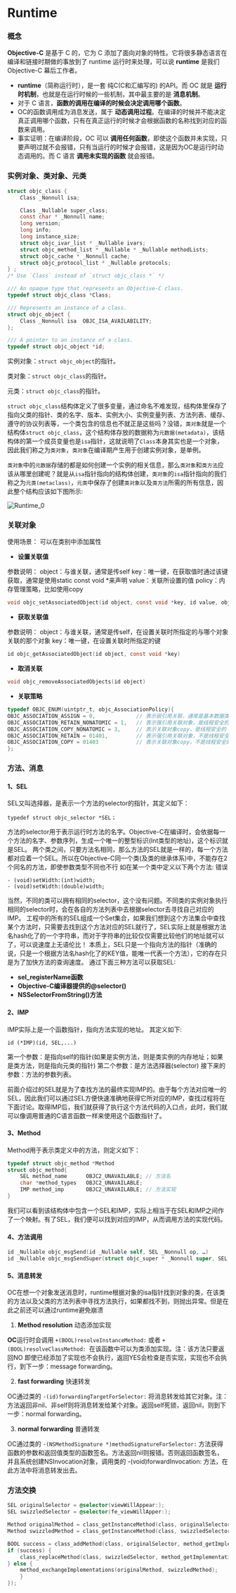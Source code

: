 # Runtime

### 概念

**Objective-C** 是基于 C 的，它为 C 添加了面向对象的特性。它将很多静态语言在编译和链接时期做的事放到了 runtime 运行时来处理，可以说 **runtime** 是我们 Objective-C 幕后工作者。

- **runtime**（简称运行时），是一套 纯C(C和汇编写的) 的API。而 OC 就是 **运行时机制**，也就是在运行时候的一些机制，其中最主要的是 **消息机制**。
- 对于 C 语言，**函数的调用在编译的时候会决定调用哪个函数**。
- OC的函数调用成为消息发送，属于 **动态调用过程**。在编译的时候并不能决定真正调用哪个函数，只有在真正运行的时候才会根据函数的名称找到对应的函数来调用。
- 事实证明：在编译阶段，OC 可以 **调用任何函数**，即使这个函数并未实现，只要声明过就不会报错，只有当运行的时候才会报错，这是因为OC是运行时动态调用的。而 C 语言 **调用未实现的函数** 就会报错。

### 实例对象、类对象、元类

```C
struct objc_class {
    Class _Nonnull isa;

    Class _Nullable super_class;
    const char * _Nonnull name;
    long version;
    long info;
    long instance_size;
    struct objc_ivar_list * _Nullable ivars;
    struct objc_method_list * _Nullable * _Nullable methodLists;
    struct objc_cache * _Nonnull cache;
    struct objc_protocol_list * _Nullable protocols;
} ;
/* Use `Class` instead of `struct objc_class *` */

/// An opaque type that represents an Objective-C class.
typedef struct objc_class *Class;

/// Represents an instance of a class.
struct objc_object {
    Class _Nonnull isa  OBJC_ISA_AVAILABILITY;
};

/// A pointer to an instance of a class.
typedef struct objc_object *id;
```

实例对象：`struct objc_object`的指针。

类对象：`struct objc_class`的指针。

元类：`struct objc_class`的指针。

`struct objc_class`结构体定义了很多变量，通过命名不难发现，结构体里保存了指向父类的指针、类的名字、版本、实例大小、实例变量列表、方法列表、缓存、遵守的协议列表等，一个类包含的信息也不就正是这些吗？没错，`类对象`就是一个结构体`struct objc_class`，这个结构体存放的数据称为`元数据(metadata)`，该结构体的第一个成员变量也是`isa`指针，这就说明了`Class`本身其实也是一个对象，因此我们称之为`类对象`，`类对象`在编译期产生用于创建实例对象，是单例。

`类对象`中的`元数据`存储的都是如何创建一个实例的相关信息，那么`类对象`和`类方法`应该从哪里创建呢？就是从`isa`指针指向的结构体创建，`类对象`的`isa`指针指向的我们称之为`元类(metaclass)`，`元类`中保存了创建`类对象`以及`类方法`所需的所有信息，因此整个结构应该如下图所示:

![Runtime_0](./Runtime_0.png)

### 关联对象

使用场景：
可以在类别中添加属性

- **设置关联值**

参数说明：
object：与谁关联，通常是传self
key：唯一键，在获取值时通过该键获取，通常是使用static const void *来声明
value：关联所设置的值
policy：内存管理策略，比如使用copy

```objective-c
void objc_setAssociatedObject(id object, const void *key, id value, objc _AssociationPolicy policy)
```

- **获取关联值**

参数说明：
object：与谁关联，通常是传self，在设置关联时所指定的与哪个对象关联的那个对象
key：唯一键，在设置关联时所指定的键

```objective-c
id objc_getAssociatedObject(id object, const void *key)
```

- **取消关联**

```objective-c
void objc_removeAssociatedObjects(id object)
```

- **关联策略**

```objective-c
typedef OBJC_ENUM(uintptr_t, objc_AssociationPolicy){
OBJC_ASSOCIATION_ASSIGN = 0,             // 表示弱引用关联，通常是基本数据类型
OBJC_ASSOCIATION_RETAIN_NONATOMIC = 1,   // 表示强引用关联对象，是线程安全的
OBJC_ASSOCIATION_COPY_NONATOMIC = 3,     // 表示关联对象copy，是线程安全的
OBJC_ASSOCIATION_RETAIN = 01401,         // 表示强引用关联对象，不是线程安全的
OBJC_ASSOCIATION_COPY = 01403            // 表示关联对象copy，不是线程安全的
};
```

### 方法、消息

#### **1、SEL**

SEL又叫选择器，是表示一个方法的selector的指针，其定义如下：

```
typedef struct objc_selector *SEL；
```

方法的selector用于表示运行时方法的名字。Objective-C在编译时，会依据每一个方法的名字、参数序列，生成一个唯一的整型标识(Int类型的地址)，这个标识就是SEL。
两个类之间，只要方法名相同，那么方法的SEL就是一样的，每一个方法都对应着一个SEL。所以在Objective-C同一个类(及类的继承体系)中，不能存在2个同名的方法，即使参数类型不同也不行
如在某一个类中定义以下两个方法: 错误

```
- (void)setWidth:(int)width;
- (void)setWidth:(double)width;
```

当然，不同的类可以拥有相同的selector，这个没有问题。不同类的实例对象执行相同的selector时，会在各自的方法列表中去根据selector去寻找自己对应的IMP。
工程中的所有的SEL组成一个Set集合，如果我们想到这个方法集合中查找某个方法时，只需要去找到这个方法对应的SEL就行了，SEL实际上就是根据方法名hash化了的一个字符串，而对于字符串的比较仅仅需要比较他们的地址就可以了，可以说速度上无语伦比！
本质上，SEL只是一个指向方法的指针（准确的说，只是一个根据方法名hash化了的KEY值，能唯一代表一个方法），它的存在只是为了加快方法的查询速度。
通过下面三种方法可以获取SEL:

- **sel_registerName函数**
- **Objective-C编译器提供的@selector()**
- **NSSelectorFromString()方法**

#### **2、IMP**

IMP实际上是一个函数指针，指向方法实现的地址。
其定义如下:

```
id (*IMP)(id, SEL,...)
```

第一个参数：是指向self的指针(如果是实例方法，则是类实例的内存地址；如果是类方法，则是指向元类的指针)
第二个参数：是方法选择器(selector)
接下来的参数：方法的参数列表。

前面介绍过的SEL就是为了查找方法的最终实现IMP的。由于每个方法对应唯一的SEL，因此我们可以通过SEL方便快速准确地获得它所对应的IMP，查找过程将在下面讨论。取得IMP后，我们就获得了执行这个方法代码的入口点，此时，我们就可以像调用普通的C语言函数一样来使用这个函数指针了。

#### 3、Method

Method用于表示类定义中的方法，则定义如下：

```objective-c
typedef struct objc_method *Method
struct objc_method{
    SEL method_name      OBJC2_UNAVAILABLE; // 方法名
    char *method_types   OBJC2_UNAVAILABLE;
    IMP method_imp       OBJC2_UNAVAILABLE; // 方法实现
}
```

我们可以看到该结构体中包含一个SEL和IMP，实际上相当于在SEL和IMP之间作了一个映射。有了SEL，我们便可以找到对应的IMP，从而调用方法的实现代码。

#### 4、方法调用

```objective-c
id _Nullable objc_msgSend(id _Nullable self, SEL _Nonnull op, …)
id _Nullable objc_msgSendSuper(struct objc_super * _Nonnull super, SEL _Nonnull op, …)
```

#### 5、消息转发

OC在想一个对象发送消息时，runtime根据对象的isa指针找到对象的类，在该类的方法以及父类的方法列表中寻找方法执行，如果都找不到，则抛出异常。但是在此之前还可以通过runtime避免崩溃

1. **Method resolution** 动态添加实现

 **OC**运行时会调用 `+(BOOL)resolveInstanceMethod:` 或者 `+(BOOL)resolveClassMethod: `在该函数中可以为类添加实现。注：该方法只要返回NO 即使已经添加了实现也不会执行，返回YES会检查是否实现，实现也不会执行，到下一步：message forwarding。

2. **fast forwarding** 快速转发

OC通过类的 `-(id)forwardingTargetForSelector:` 将消息转发给其它对象。注：方法返回非nil、非self则将消息转发给某个对象。返回self死锁，返回nil，则到下一步：normal forwarding。

3. **normal forwarding** 普通转发

OC通过类的 `-(NSMethodSignature *)methodSignatureForSelector:` 方法获得函数的参数和返回值类型的函数签名。方法返回nil则报错。否则返回函数签名，并且系统创建NSInvocation对象，调用类的 -(void)forwardInvocation: 方法，在此方法中将消息转发出去。

### 方法交换

```objective-c
SEL originalSelector = @selector(viewWillAppear:);
SEL swizzledSelector = @selector(fe_viewWillApper:);

Method originalMethod = class_getInstanceMethod(class, originalSelector);
Method swizzledMethod = class_getInstanceMethod(class, swizzledSelector);

BOOL success = class_addMethod(class, originalSelector, method_getImplementation(swizzledMethod), method_getTypeEncoding(swizzledMethod));
if (success) {
	class_replaceMethod(class, swizzledSelector, method_getImplementation(originalMethod), method_getTypeEncoding(originalMethod));
} else {
	method_exchangeImplementations(originalMethod, swizzledMethod);
    }
});
```

